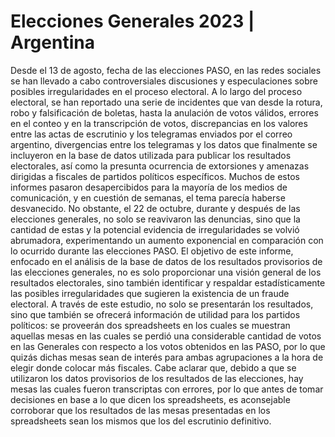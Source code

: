 # Elecciones Generales 2023 | Argentina
   Desde el 13 de agosto, fecha de las elecciones PASO, en las redes sociales se han llevado a cabo controversiales discusiones y especulaciones sobre posibles irregularidades en el proceso electoral.
   A lo largo del proceso electoral, se han reportado una serie de incidentes que van desde la rotura, robo y falsificación de boletas, hasta la anulación de votos válidos, errores en el conteo y en la transcripción de votos, discrepancias en los valores entre las actas de escrutinio y los telegramas enviados por el correo argentino, divergencias entre los telegramas y los datos que finalmente se incluyeron en la base de datos utilizada para publicar los resultados electorales, así como la presunta ocurrencia de extorsiones y amenazas dirigidas a fiscales de partidos políticos específicos.
   Muchos de estos informes pasaron desapercibidos para la mayoría de los medios de comunicación, y en cuestión de semanas, el tema parecía haberse desvanecido.
   No obstante, el 22 de octubre, durante y después de las elecciones generales, no solo se reavivaron las denuncias, sino que la cantidad de estas y la potencial evidencia de irregularidades se volvió abrumadora, experimentando un aumento exponencial en comparación con lo ocurrido durante las elecciones PASO.
   El objetivo de este informe, enfocado en el análisis de la base de datos de los resultados provisorios de las elecciones generales, no es solo proporcionar una visión general de los resultados electorales, sino también identificar y respaldar estadísticamente las posibles irregularidades que sugieren la existencia de un fraude electoral. A través de este estudio, no solo se presentarán los resultados, sino que también se ofrecerá información de utilidad para los partidos políticos: se proveerán dos spreadsheets en los cuales se muestran aquellas mesas en las cuales se perdió una considerable cantidad de votos en las Generales con respecto a los votos obtenidos en las PASO, por lo que quizás dichas mesas sean de interés para ambas agrupaciones a la hora de elegir donde colocar más fiscales. Cabe aclarar que, debido a que se utilizaron los datos provisorios de los resultados de las elecciones, hay mesas las cuales fueron transcriptas con errores, por lo que antes de tomar decisiones en base a lo que dicen los spreadsheets, es aconsejable corroborar que los resultados de las mesas presentadas en los spreadsheets sean los mismos que los del escrutinio definitivo.


